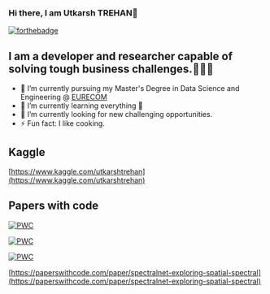 ### Hi there, I am Utkarsh TREHAN👋  



[![forthebadge](https://forthebadge.com/images/badges/works-on-my-machine.svg)](https://forthebadge.com)  
 

## I am a developer and researcher capable of solving tough business challenges.👨🏻‍💻

- 🔭 I’m currently pursuing my Master's Degree in Data Science and Engineering @ [EURECOM](https://www.eurecom.fr/) 
- 🌱 I’m currently learning everything 🤖
- 👯 I’m currently looking for new challenging opportunities. 
- ⚡ Fun fact: I like cooking. 

## Kaggle
[https://www.kaggle.com/utkarshtrehan](https://www.kaggle.com/utkarshtrehan)

## Papers with code
[![PWC](https://img.shields.io/endpoint.svg?url=https://paperswithcode.com/badge/spectralnet-exploring-spatial-spectral/hyperspectral-image-classification-on-indian)](https://paperswithcode.com/sota/hyperspectral-image-classification-on-indian?p=spectralnet-exploring-spatial-spectral)  

[![PWC](https://img.shields.io/endpoint.svg?url=https://paperswithcode.com/badge/spectralnet-exploring-spatial-spectral/hyperspectral-image-classification-on-pavia)](https://paperswithcode.com/sota/hyperspectral-image-classification-on-pavia?p=spectralnet-exploring-spatial-spectral)  

[![PWC](https://img.shields.io/endpoint.svg?url=https://paperswithcode.com/badge/spectralnet-exploring-spatial-spectral/hyperspectral-image-classification-on-salinas)](https://paperswithcode.com/sota/hyperspectral-image-classification-on-salinas?p=spectralnet-exploring-spatial-spectral)

[https://paperswithcode.com/paper/spectralnet-exploring-spatial-spectral](https://paperswithcode.com/paper/spectralnet-exploring-spatial-spectral)
